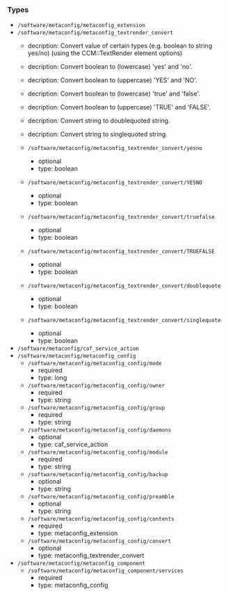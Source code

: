 ### Types

- `/software/metaconfig/metaconfig_extension`
- `/software/metaconfig/metaconfig_textrender_convert`
    - decription: 
    Convert value of certain types (e.g. boolean to string yes/no)
    (using the CCM::TextRender element options)

    - decription: Convert boolean to (lowercase) 'yes' and 'no'.
    - decription: Convert boolean to (uppercase) 'YES' and 'NO'.
    - decription: Convert boolean to (lowercase) 'true' and 'false'.
    - decription: Convert boolean to (uppercase) 'TRUE' and 'FALSE'.
    - decription: Convert string to doublequoted string.
    - decription: Convert string to singlequoted string.
    - `/software/metaconfig/metaconfig_textrender_convert/yesno`
        - optional
        - type: boolean
    - `/software/metaconfig/metaconfig_textrender_convert/YESNO`
        - optional
        - type: boolean
    - `/software/metaconfig/metaconfig_textrender_convert/truefalse`
        - optional
        - type: boolean
    - `/software/metaconfig/metaconfig_textrender_convert/TRUEFALSE`
        - optional
        - type: boolean
    - `/software/metaconfig/metaconfig_textrender_convert/doublequote`
        - optional
        - type: boolean
    - `/software/metaconfig/metaconfig_textrender_convert/singlequote`
        - optional
        - type: boolean
- `/software/metaconfig/caf_service_action`
- `/software/metaconfig/metaconfig_config`
    - `/software/metaconfig/metaconfig_config/mode`
        - required
        - type: long
    - `/software/metaconfig/metaconfig_config/owner`
        - required
        - type: string
    - `/software/metaconfig/metaconfig_config/group`
        - required
        - type: string
    - `/software/metaconfig/metaconfig_config/daemons`
        - optional
        - type: caf_service_action
    - `/software/metaconfig/metaconfig_config/module`
        - required
        - type: string
    - `/software/metaconfig/metaconfig_config/backup`
        - optional
        - type: string
    - `/software/metaconfig/metaconfig_config/preamble`
        - optional
        - type: string
    - `/software/metaconfig/metaconfig_config/contents`
        - required
        - type: metaconfig_extension
    - `/software/metaconfig/metaconfig_config/convert`
        - optional
        - type: metaconfig_textrender_convert
- `/software/metaconfig/metaconfig_component`
    - `/software/metaconfig/metaconfig_component/services`
        - required
        - type: metaconfig_config
